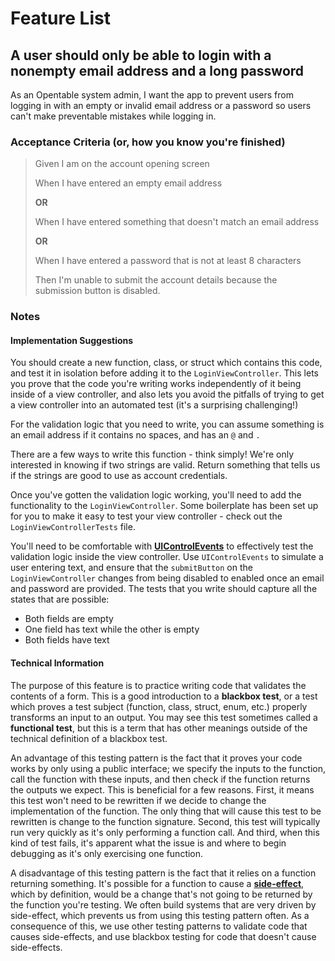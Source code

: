 # Feature List
## A user should only be able to login with  a nonempty email address and a long password
As an Opentable system admin, I want the app to prevent users from logging in with an empty or invalid email address or a password so users can't make preventable mistakes while logging in.

### Acceptance Criteria (or, how you know you're finished)
> Given I am on the account opening screen
>
> When I have entered an empty email address
>
> **OR**
>
> When I have entered something that doesn't match an email address
>
> **OR**
>
> When I have entered a password that is not at least 8 characters
>
> Then I'm unable to submit the account details because the submission button is disabled.

### Notes
#### Implementation Suggestions
You should create a new function, class, or struct which contains this code, and test it in isolation before adding it to the `LoginViewController`. This lets you prove that the code you're writing works independently of it being inside of a view controller, and also lets you avoid the pitfalls of trying to get a view controller into an automated test (it's a surprising challenging!)

For the validation logic that you need to write, you can assume something is an email address if it contains no spaces, and has an `@` and `.` 

There are a few ways to write this function - think simply! We're only interested in knowing if two strings are valid. Return something that tells us if the strings are good to use as account credentials.

Once you've gotten the validation logic working, you'll need to add the functionality to the `LoginViewController`. Some boilerplate has been set up for you to make it easy to test your view controller - check out the `LoginViewControllerTests` file.

You'll need to be comfortable with **[UIControlEvents](https://developer.apple.com/documentation/uikit/uicontrol/event)** to effectively test the validation logic inside the view controller. Use `UIControlEvents` to simulate a user entering text, and ensure that the `submitButton` on the `LoginViewController` changes from being disabled to enabled once an email and password are provided. The tests that you write should capture all the states that are possible: 

* Both fields are empty
* One field has text while the other is empty
* Both fields have text

#### Technical Information
The purpose of this feature is to practice writing code that validates the contents of a form. This is a good introduction to a **blackbox test**, or a test which proves a test subject (function, class, struct, enum, etc.) properly transforms an input to an output. You may see this test sometimes called a **functional test**, but this is a term that has other meanings outside of the technical definition of a blackbox test.

An advantage of this testing pattern is the fact that it proves your code works by only using a public interface; we specify the inputs to the function, call the function with these inputs, and then check if the function returns the outputs we expect. This is beneficial for a few reasons. First, it means this test won't need to be rewritten if we decide to change the implementation of the function. The only thing that will cause this test to be rewritten is change to the function signature. Second, this test will typically run very quickly as it's only performing a function call. And third, when this kind of test fails, it's apparent what the issue is and where to begin debugging as it's only exercising one function.

A disadvantage of this testing pattern is the fact that it relies on a function returning something. It's possible for a function to cause a **[side-effect](https://softwareengineering.stackexchange.com/questions/40297/what-is-a-side-effect)**, which by definition, would be a change that's not going to be returned by the function you're testing. We often build systems that are very driven by side-effect, which prevents us from using this testing pattern often. As a consequence of this, we use other testing patterns to validate code that causes side-effects, and use blackbox testing for code that doesn't cause side-effects.